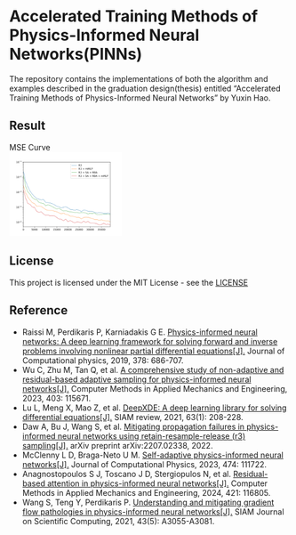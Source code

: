 # Accelerated Training Methods of Physics-Informed Neural Networks(PINNs)

The repository contains the implementations of both the algorithm and examples described in the graduation design(thesis) entitled “Accelerated Training Methods of Physics-Informed Neural Networks” by Yuxin Hao. 

## Result
<figcaption>MSE Curve</figcaption>
<img src="./result/loss_curve/ablation_loss.png" width="40%" height="40%"/><br>

## License
This project is licensed under the MIT License - see the [LICENSE](https://github.com/git/git-scm.com/blob/gh-pages/MIT-LICENSE.txt) 

## Reference
 - Raissi M, Perdikaris P, Karniadakis G E. [Physics-informed neural networks: A deep learning framework for solving forward and inverse problems involving nonlinear partial differential equations[J].](https://www.sciencedirect.com/science/article/abs/pii/S0021999118307125) Journal of Computational physics, 2019, 378: 686-707.
 - Wu C, Zhu M, Tan Q, et al. [A comprehensive study of non-adaptive and residual-based adaptive sampling for physics-informed neural networks[J].](https://www.sciencedirect.com/science/article/abs/pii/S0045782522006260) Computer Methods in Applied Mechanics and Engineering, 2023, 403: 115671.
 - Lu L, Meng X, Mao Z, et al. [DeepXDE: A deep learning library for solving differential equations[J].](https://epubs.siam.org/doi/abs/10.1137/19M1274067) SIAM review, 2021, 63(1): 208-228.
 - Daw A, Bu J, Wang S, et al. [Mitigating propagation failures in physics-informed neural networks using retain-resample-release (r3) sampling[J].](https://arxiv.org/abs/2207.02338) arXiv preprint arXiv:2207.02338, 2022.
 - McClenny L D, Braga-Neto U M. [Self-adaptive physics-informed neural networks[J].](https://www.sciencedirect.com/science/article/abs/pii/S0021999122007859) Journal of Computational Physics, 2023, 474: 111722.
 - Anagnostopoulos S J, Toscano J D, Stergiopulos N, et al. [Residual-based attention in physics-informed neural networks[J].](https://www.sciencedirect.com/science/article/abs/pii/S0045782524000616) Computer Methods in Applied Mechanics and Engineering, 2024, 421: 116805.
 - Wang S, Teng Y, Perdikaris P. [Understanding and mitigating gradient flow pathologies in physics-informed neural networks[J].](https://epubs.siam.org/doi/abs/10.1137/20M1318043) SIAM Journal on Scientific Computing, 2021, 43(5): A3055-A3081.